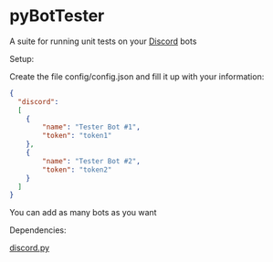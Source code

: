 # pyBotTester

A suite for running unit tests on your [Discord](https://discordapp.com/) bots


Setup:

Create the file config/config.json and fill it up with your information:
```json
{
  "discord":
  [
  	{
  		"name": "Tester Bot #1",
	    "token": "token1"
	},
	{
		"name": "Tester Bot #2",
		"token": "token2"
	}
  ]  
} 
```

You can add as many bots as you want



Dependencies:

[discord.py](https://github.com/Rapptz/discord.py)